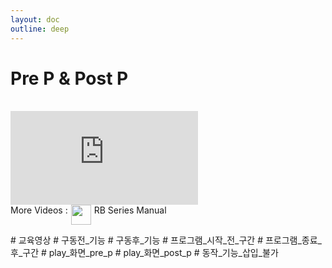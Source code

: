 ```yaml
---
layout: doc
outline: deep
---
```


# Pre P & Post P

<br>

<iframe class="video-resources"
src="https://www.youtube.com/embed/iZ_FRfspBjA?si=1BAcqu_0UyKfcjfD"
title="UI Screen Layout" 
frameborder="0" 
allow="accelerometer; autoplay; clipboard-write; encrypted-media; gyroscope; picture-in-picture; web-share" 
referrerpolicy="strict-origin-when-cross-origin" 
allowfullscreen>
</iframe>

<br>

<div class="more-videos-info">
  <span>More Videos : </span>
  <img src="/youtube_64.png" width=32 height=32 />
  <a href="https://www.youtube.com/playlist?list=PLa7dlfy7PJ2w79uPRvhXDd61yqKZtpVdc" target="_blank">
    RB Series Manual
  </a>
</div>

\# 교육영상
\# 구동전\_기능
\# 구동후\_기능
\# 프로그램\_시작\_전\_구간
\# 프로그램\_종료\_후\_구간
\# play\_화면\_pre_p
\# play\_화면\_post_p
\# 동작\_기능\_삽입\_불가

<style scoped>
img {
  margin: 0 5px;
}

a {
  text-decoration: none;
}

.more-videos-info {
  display: flex;
}
</style>
